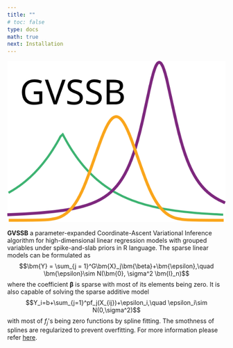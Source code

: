 ```yaml
---
title: ""
# toc: false
type: docs
math: true
next: Installation
---
```

![](GVSSB_icon.svg)

**GVSSB** a parameter-expanded Coordinate-Ascent Variational Inference algorithm for high-dimensional linear regression models with grouped variables under spike-and-slab priors in R language. The sparse linear models can be formulated as
$$\bm{Y} = \sum_{j = 1}^G\bm{X}_j\bm{\beta}+\bm{\epsilon},\quad \bm{\epsilon}\sim N(\bm{0}, \sigma^2 \bm{I}_n)$$
where the coefficient $\bm{\beta}$ is sparse with most of its elements being zero. It is also capable of solving the sparse additive model
$$Y_i=b+\sum_{j=1}^pf_j(X_{ij})+\epsilon_i,\quad \epsilon_i\sim N(0,\sigma^2)$$
with most of $f_j$'s being zero functions by spline fitting. The smothness of splines are regularized to prevent overfitting. For more information please refer [here](https://arxiv.org/abs/2309.16855).

<!-- {{< cards >}}
  {{< card link="Documentation" title="Docs" icon="book-open" >}}
{{< /cards >}}
{{< cards >}}
  {{< card link="s" title="Docs" icon="book-open" >}}
{{< /cards >}} -->
